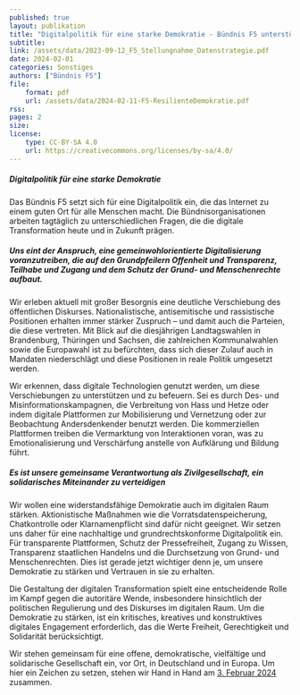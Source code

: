 ```yaml
---
published: true
layout: publikation
title: "Digitalpolitik für eine starke Demokratie - Bündnis F5 unterstützt Aktionstag gegen Rechtsextremismus"
subtitle:  
link: /assets/data/2023-09-12_F5_Stellungnahme_Datenstrategie.pdf
date: 2024-02-01
categories: Sonstiges
authors: ["Bündnis F5"]
file:
    format: pdf
    url: /assets/data/2024-02-11-F5-ResilienteDemokratie.pdf
rss:
pages: 2
size: 
license:
    type: CC-BY-SA 4.0
    url: https://creativecommons.org/licenses/by-sa/4.0/
---
```


##### Digitalpolitik für eine starke Demokratie

Das Bündnis F5 setzt sich für eine Digitalpolitik ein, die das Internet zu einem guten Ort für alle Menschen macht. Die Bündnisorganisationen arbeiten tagtäglich zu unterschiedlichen Fragen, die die digitale Transformation heute und in Zukunft prägen. 

##### Uns eint der Anspruch, eine gemeinwohlorientierte Digitalisierung voranzutreiben, die auf den Grundpfeilern Offenheit und Transparenz, Teilhabe und Zugang und dem Schutz der Grund- und Menschenrechte aufbaut.

Wir erleben aktuell mit großer Besorgnis eine deutliche Verschiebung des öffentlichen Diskurses. Nationalistische, antisemitische und rassistische Positionen erhalten immer stärker Zuspruch – und damit auch die Parteien, die diese vertreten. Mit Blick auf die diesjährigen Landtagswahlen in Brandenburg, Thüringen und Sachsen, die zahlreichen Kommunalwahlen sowie die Europawahl ist zu befürchten, dass sich dieser Zulauf auch in Mandaten niederschlägt und diese Positionen in reale Politik umgesetzt werden.

Wir erkennen, dass digitale Technologien genutzt werden, um diese Verschiebungen zu unterstützen und zu befeuern. Sei es durch Des- und Misinformationskampagnen, die Verbreitung von Hass und Hetze oder indem digitale Plattformen zur Mobilisierung und Vernetzung oder zur Beobachtung Andersdenkender benutzt werden. Die kommerziellen Plattformen treiben die Vermarktung von Interaktionen voran, was zu Emotionalisierung und Verschärfung anstelle von Aufklärung und Bildung führt.

##### Es ist unsere gemeinsame Verantwortung als Zivilgesellschaft, ein solidarisches Miteinander zu verteidigen


Wir wollen eine widerstandsfähige Demokratie auch im digitalen Raum stärken. Aktionistische Maßnahmen wie die Vorratsdatenspeicherung, Chatkontrolle oder Klarnamenpflicht sind dafür nicht geeignet. Wir setzen uns daher für eine nachhaltige und grundrechtskonforme Digitalpolitik ein. Für transparente Plattformen, Schutz der Pressefreiheit, Zugang zu Wissen, Transparenz staatlichen Handelns und die Durchsetzung von Grund- und Menschenrechten. Dies ist gerade jetzt wichtiger denn je, um unsere Demokratie zu stärken und Vertrauen in sie zu erhalten.

Die Gestaltung der digitalen Transformation spielt eine entscheidende Rolle im Kampf gegen die autoritäre Wende, insbesondere hinsichtlich der politischen Regulierung und des Diskurses im digitalen Raum. Um die Demokratie zu stärken, ist ein kritisches, kreatives und konstruktives digitales Engagement erforderlich, das die Werte Freiheit, Gerechtigkeit und Solidarität berücksichtigt.

Wir stehen gemeinsam für eine offene, demokratische, vielfältige und solidarische Gesellschaft ein, vor Ort, in Deutschland und in Europa. Um hier ein Zeichen zu setzen, stehen wir Hand in Hand am [3. Februar 2024](https://gemeinsam-hand-in-hand.org) zusammen.
